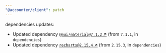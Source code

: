 ```yaml
---
"@accounter/client": patch
---
```

dependencies updates:
  - Updated dependency [`@mui/material@7.1.2` ↗︎](https://www.npmjs.com/package/@mui/material/v/7.1.2) (from `7.1.1`, in `dependencies`)
  - Updated dependency [`recharts@2.15.4` ↗︎](https://www.npmjs.com/package/recharts/v/2.15.4) (from `2.15.3`, in `dependencies`)

